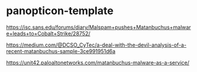 # panopticon-template

https://isc.sans.edu/forums/diary/Malspam+pushes+Matanbuchus+malware+leads+to+Cobalt+Strike/28752/

https://medium.com/@DCSO_CyTec/a-deal-with-the-devil-analysis-of-a-recent-matanbuchus-sample-3ce991951d6a

https://unit42.paloaltonetworks.com/matanbuchus-malware-as-a-service/
